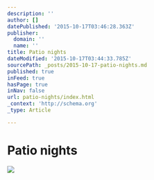```yaml
---
description: ''
author: []
datePublished: '2015-10-17T03:46:28.363Z'
publisher:
  domain: ''
  name: ''
title: Patio nights
dateModified: '2015-10-17T03:44:33.785Z'
sourcePath: _posts/2015-10-17-patio-nights.md
published: true
inFeed: true
hasPage: true
inNav: false
url: patio-nights/index.html
_context: 'http://schema.org'
_type: Article

---
```

# Patio nights
![](https://the-grid-user-content.s3-us-west-2.amazonaws.com/ca26adb4-2c88-4f70-ba6a-3cd58b36e4e7.png)